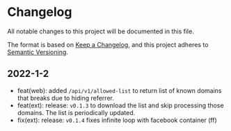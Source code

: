 # Changelog

All notable changes to this project will be documented in this file.

The format is based on [Keep a Changelog](https://keepachangelog.com/en/1.0.0/),
and this project adheres to [Semantic Versioning](https://semver.org/spec/v2.0.0.html).

## 2022-1-2

* feat(web): added `/api/v1/allowed-list` to return list of known domains that breaks due to hiding referrer.
* feat(ext): release: `v0.1.3` to download the list and skip processing those domains. The list is periodically updated.
* fix(ext): release: `v0.1.4` fixes infinite loop with facebook container (ff)
